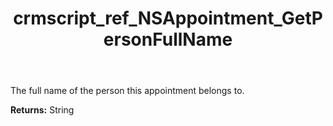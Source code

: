 ﻿---
title: crmscript_ref_NSAppointment_GetPersonFullName
description: String NSAppointment.GetPersonFullName()
intellisense: NSAppointment.GetPersonFullName
keywords: NSAppointment, GetPersonFullName
so.topic: reference
---

The full name of the person this appointment belongs to.

**Returns:** String


